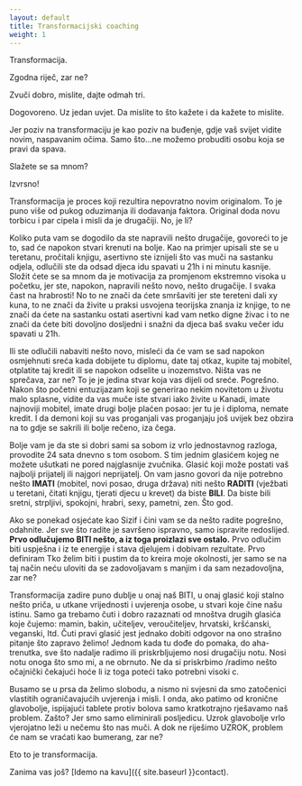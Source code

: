 ```yaml
---
layout: default
title: Transformacijski coaching
weight: 1
---
```


Transformacija.

Zgodna riječ, zar ne?

Zvuči dobro, mislite, dajte odmah tri.

Dogovoreno. Uz jedan uvjet. Da mislite to što
kažete i da kažete to mislite.

Jer poziv na transformaciju je kao poziv na buđenje, gdje vaš svijet vidite novim, naspavanim očima. Samo što...ne možemo probuditi osobu koja se pravi da spava.

Slažete se sa mnom?

Izvrsno!

Transformacija je proces koji rezultira nepovratno novim originalom. To je puno više od pukog oduzimanja ili dodavanja faktora. Original doda novu torbicu i par cipela i misli da je drugačiji. No, je li?

Koliko puta vam se dogodilo da ste napravili nešto drugačije, govoreći to je to, sad će napokon stvari krenuti na bolje. Kao na primjer upisali ste se u teretanu, pročitali knjigu, asertivno ste iznijeli što vas muči  na sastanku odjela, odlučili ste da odsad djeca idu spavati u 21h i ni minutu kasnije. Složit ćete se sa mnom da je motivacija za promjenom ekstremno visoka u početku, jer ste, napokon, napravili nešto novo, nešto drugačije. I svaka čast na hrabrosti! No to ne znači da ćete smršaviti jer ste tereteni dali xy kuna, to ne znači da živite u praksi usvojena teorijska znanja iz knjige, to ne znači da ćete na sastanku ostati asertivni kad vam netko digne živac i to ne znači da ćete biti dovoljno dosljedni i snažni da djeca baš svaku večer idu spavati u 21h.

Ili ste odlučili nabaviti nešto novo, misleći da će vam se sad napokon osmjehnuti sreća kada dobijete tu diplomu, date taj otkaz, kupite taj mobitel, otplatite taj kredit ili se napokon odselite u inozemstvo. Ništa vas ne sprečava, zar ne? To je je jedina stvar koja vas dijeli od sreće. Pogrešno. Nakon što početni entuzijazam koji se generirao nekim novitetom u životu malo splasne, vidite da vas muče iste stvari iako živite u Kanadi, imate najnoviji mobitel, imate drugi bolje plaćen posao: jer tu je i diploma, nemate kredit. I da demoni koji su vas proganjali vas proganjaju još uvijek bez obzira na to gdje se sakrili ili bolje rečeno, iza čega.

Bolje vam je da ste si dobri sami sa sobom iz vrlo jednostavnog razloga, provodite 24 sata dnevno s tom osobom. S tim jednim glasićem kojeg ne možete ušutkati ne pored najglasnije zvučnika. Glasić koji može postati vaš najbolji prijatelj ili najgori neprijatelj. On vam jasno govori da nije potrebno nešto **IMATI** (mobitel, novi posao, druga država) niti nešto **RADITI** (vježbati u teretani, čitati knjigu, tjerati djecu u krevet) da biste **BILI**. Da biste bili sretni, strpljivi, spokojni, hrabri, sexy, pametni, zen. Što god.

Ako se ponekad osjećate kao Sizif  i čini vam se da nešto radite pogrešno, odahnite. Jer sve što radite je savršeno ispravno, samo ispravite redoslijed. **Prvo odlučujemo BITI nešto, a iz toga proizlazi sve ostalo.** Prvo odlučim biti uspješna i iz te energije i stava djelujem i dobivam rezultate. Prvo definiram Tko želim biti i pustim da to kreira moje okolnosti, jer samo  se na taj način neću uloviti da se zadovoljavam s manjim i da sam nezadovoljna, zar ne?

Transformacija zadire puno dublje u onaj naš BITI, u onaj glasić koji stalno nešto priča, u utkane vrijednosti i uvjerenja osobe, u stvari koje čine našu istinu. Samo ga trebamo čuti i dobro razaznati  od mnoštva drugih glasića koje čujemo: mamin, bakin, učiteljev, veroučiteljev, hrvatski, kršćanski, veganski, Itd. Čuti pravi glasić jest jednako dobiti odgovor na ono strašno pitanje što zapravo želimo! Jednom kada tu dođe do pomaka, do aha-trenutka, sve što nadalje radimo ili priskrbljujemo nosi drugačiju notu. Nosi notu onoga što smo mi, a ne obrnuto. Ne da si priskrbimo /radimo nešto očajnički čekajući hoće li iz toga poteći tako potrebni visoki c.

Busamo se u prsa da želimo slobodu, a nismo ni svjesni da smo zatočenici vlastitih ograničavajućih uvjerenja i misli. I onda, ako patimo od kronične glavobolje, ispijajući tablete protiv bolova samo kratkotrajno rješavamo naš problem. Zašto? Jer smo samo eliminirali posljedicu. Uzrok glavobolje vrlo vjerojatno leži u nečemu što nas muči. A dok ne riješimo UZROK, problem će nam se vraćati kao bumerang, zar ne?

Eto to je transformacija.

Zanima vas još? [Idemo na kavu]({{ site.baseurl }}contact).
